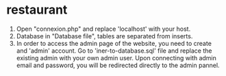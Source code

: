 # restaurant
1. Open "connexion.php" and replace 'localhost' with your host.
2. Database in "Database file", tables are separated from inserts.
3. In order to access the admin page of the website, you need to create and 'admin' account.
  Go to 'iner-to-database.sql' file and replace the existing admin with your own admin user.
  Upon connecting with admin email and password, you will be redirected directly to the admin pannel.
